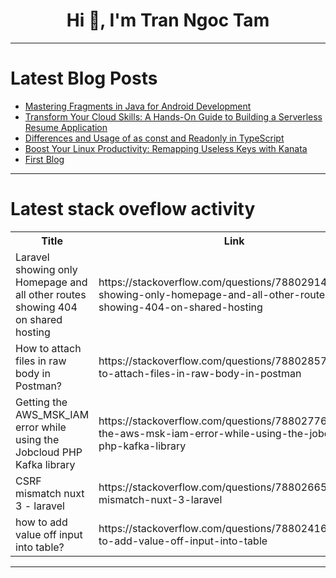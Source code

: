 <h1 align="center">Hi 👋, I'm Tran Ngoc Tam</h1>

---

# Latest Blog Posts 
<!-- BLOG-POST-LIST:START -->
- [Mastering Fragments in Java for Android Development](https://dev.to/ankittmeena/mastering-fragments-in-java-for-android-development-1ach)
- [Transform Your Cloud Skills: A Hands-On Guide to Building a Serverless Resume Application](https://dev.to/zablonoigo/transform-your-cloud-skills-a-hands-on-guide-to-building-a-serverless-resume-application-4i7d)
- [Differences and Usage of as const and Readonly in TypeScript](https://dev.to/tommykw/differences-and-usage-of-as-const-and-readonly-in-typescript-4bkb)
- [Boost Your Linux Productivity: Remapping Useless Keys with Kanata](https://dev.to/shanu-kumawat/boost-your-linux-productivity-remapping-useless-keys-with-kanata-3ih5)
- [First Blog](https://dev.to/rachitsinghh/first-blog-4kdn)
<!-- BLOG-POST-LIST:END -->

---

# Latest stack oveflow activity
<table>
  <tr><th>Title</th><th>Link</th></tr>
  <!-- STACKOVERFLOW:START --><tr><td>Laravel showing only Homepage and all other routes showing 404 on shared hosting</td><td>https://stackoverflow.com/questions/78802914/laravel-showing-only-homepage-and-all-other-routes-showing-404-on-shared-hosting</td></tr><tr><td>How to attach files in raw body in Postman?</td><td>https://stackoverflow.com/questions/78802857/how-to-attach-files-in-raw-body-in-postman</td></tr><tr><td>Getting the AWS_MSK_IAM error while using the Jobcloud PHP Kafka library</td><td>https://stackoverflow.com/questions/78802776/getting-the-aws-msk-iam-error-while-using-the-jobcloud-php-kafka-library</td></tr><tr><td>CSRF mismatch nuxt 3 - laravel</td><td>https://stackoverflow.com/questions/78802665/csrf-mismatch-nuxt-3-laravel</td></tr><tr><td>how to add value off input into table?</td><td>https://stackoverflow.com/questions/78802416/how-to-add-value-off-input-into-table</td></tr><!-- STACKOVERFLOW:END -->
</table>

---



